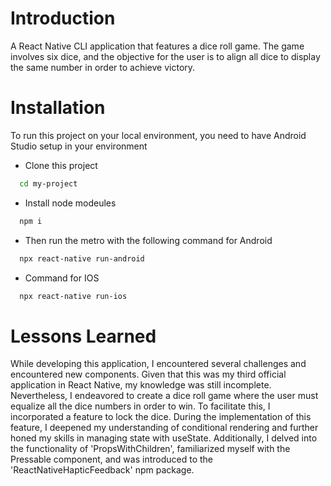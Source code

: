 
# Introduction


A React Native CLI application that features a dice roll game. The game involves six dice, and the objective for the user is to align all dice to display the same number in order to achieve victory.


# Installation

To run this project on your local environment, you need to have Android Studio setup in your environment

- Clone this project 
```bash
  cd my-project
```

- Install node modeules

```bash
  npm i
```
- Then run the metro with the following command for Android

```bash
  npx react-native run-android
```
- Command for IOS

```bash
  npx react-native run-ios
```
# Lessons Learned


While developing this application, I encountered several challenges and encountered new components. Given that this was my third official application in React Native, my knowledge was still incomplete. Nevertheless, I endeavored to create a dice roll game where the user must equalize all the dice numbers in order to win. To facilitate this, I incorporated a feature to lock the dice. During the implementation of this feature, I deepened my understanding of conditional rendering and further honed my skills in managing state with useState. Additionally, I delved into the functionality of 'PropsWithChildren', familiarized myself with the Pressable component, and was introduced to the 'ReactNativeHapticFeedback' npm package.

